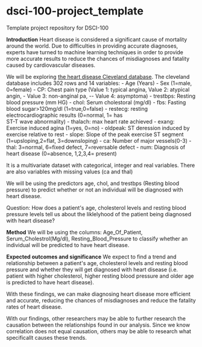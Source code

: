 # dsci-100-project_template
Template project repository for DSCI-100

**Introduction**
Heart disease is considered a significant cause of mortality around the world. Due to difficulties in providing accurate diagnoses, experts have turned to machine learning techniques in order to provide more accurate results to reduce the chances of misdiagnoses and fatality caused by cardiovascular diseases. 

We will be exploring [the heart disease Cleveland database](https://archive.ics.uci.edu/dataset/45/heart+disease). The cleveland database includes 302 rows and 14 variables: 
    - Age (Years)
    - Sex (1=male, 0=female)
    - CP: Chest pain type (Value 1: typical angina,  Value 2: atypical
           angin, - Value 3: non-anginal pa, -- Value 4: asymptoma)
    - trestbps: Resting blood pressure (mm HG)
    - chol: Serum cholestoral (mg/dl)
    - fbs: Fasting blood sugar>120mg/dl (1=true,0=false)
    - restecg: resting electrocardiographic results (0=normal, 1= has  
               ST-T wave abnormality)
    - thalach: max heart rate achieved
    - exang: Exercise induced agina (1=yes, 0=no)
    - oldpeak: ST deression induced by exercise relative to rest
    - slope: Slope of the peak exercise ST segment (1=upsloping,2=flat, 
             3=downsloping)
    - ca: Number of major vessels(0-3)
    - thal: 3=normal, 6=fixed defect, 7=reversable defect
    - num: Diagnosis of heart disease (0=absence, 1,2,3,4= present)

It is a multivariate dataset with categorical, integer and real variables. There are also variables with missing values (ca and thal)

We will be using the predictors age, chol, and trestbps (Resting blood pressure) to predict whether or not an individual will be diagnosed with heart disease. 

Question: How does a patient's age, cholesterol levels and resting blood pressure levels tell us about the liklelyhood of the patient being diagnosed with heart disease?

**Method**
We will be using the columns: Age_Of_Patient, Serum_Cholestrol(Mg/dl), Resting_Blood_Pressure to classify whether an individual will be predicted to have heart disease.  

**Expected outcomes and significance**
We expect to find a trend and relationship between a patient's age, cholesterol levels and resting blood pressure and whether they will get diagnosed with heart disease (i.e. patient with higher cholesterol, higher resting blood pressure and older age is predicted to have heart disease).

With these findings, we can make diagnosing heart disease more efficient and accurate, reducing the chances of misdiagnoses and reduce the fatality rates of heart disease.

With our findings, other researchers may be able to further research the causation between the relationships found in our analysis. Since we know correlation does not equal causation, others may be able to research what specificallt causes these trends. 


